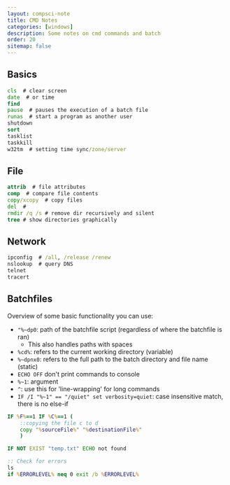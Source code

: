 ```yaml
---
layout: compsci-note
title: CMD Notes
categories: [windows]
description: Some notes on cmd commands and batch
order: 20
sitemap: false
---
```


## Basics

```cmd
cls  # clear screen
date  # or time
find
pause  # pauses the execution of a batch file
runas  # start a program as another user
shutdown
sort
tasklist
taskkill
w32tm  # setting time sync/zone/server
```

## File

```cmd
attrib  # file attributes
comp  # compare file contents
copy/xcopy  # copy files
del  #
rmdir /q /s # remove dir recursively and silent
tree # show directories graphically
```

## Network

```cmd
ipconfig  # /all, /release /renew
nslookup  # query DNS
telnet
tracert
```

## Batchfiles

Overview of some basic functionality you can use:

* `"%~dp0`: path of the batchfile script (regardless of where the batchfile is ran)
  * This also handles paths with spaces
* `%cd%`: refers to the current working directory (variable)
* `%~dpnx0`: refers to the full path to the batch directory and file name (static)
* `ECHO OFF` don't print commands to console
* `%~1`: argument
* `^`: use this for 'line-wrapping' for long commands
* `IF /I "%~1" == "/quiet" set verbosity=quiet`: case insensitive match, there is no else-if

```cmd
IF %F%==1 IF %C%==1 (
    ::copying the file c to d
    copy "%sourceFile%" "%destinationFile%"
    )

IF NOT EXIST "temp.txt" ECHO not found

:: Check for errors
ls
if %ERRORLEVEL% neq 0 exit /b %ERRORLEVEL%
```
